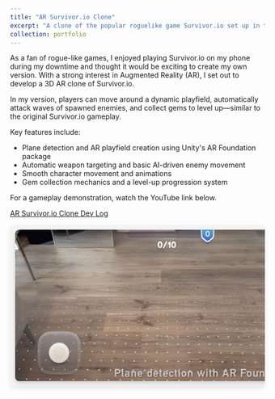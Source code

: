 ```yaml
---
title: "AR Survivor.io Clone"
excerpt: "A clone of the popular roguelike game Survivor.io set up in the AR environment<br/><img src='/images/AR_SURVIVOR_IO_CLONE_SCREENSHOT_1.png' height='300' width='500'>"
collection: portfolio
---
```


As a fan of rogue-like games, I enjoyed playing Survivor.io on my phone during my downtime and thought it would be exciting to create my own version. With a strong interest in Augmented Reality (AR), I set out to develop a 3D AR clone of Survivor.io.

In my version, players can move around a dynamic playfield, automatically attack waves of spawned enemies, and collect gems to level up—similar to the original Survivor.io gameplay.

Key features include:

- Plane detection and AR playfield creation using Unity's AR Foundation package
- Automatic weapon targeting and basic AI-driven enemy movement
- Smooth character movement and animations
- Gem collection mechanics and a level-up progression system

For a gameplay demonstration, watch the YouTube link below.

[AR Survivor.io Clone Dev Log](https://www.youtube.com/watch?v=fI0D3IZSMkc)

<style>
    /* Container for the horizontal scrolling bar */
    .scrolling-gallery {
        display: flex;
        overflow-x: scroll;
        scroll-behavior: smooth;
        padding: 10px;
        background-color: #f4f4f4; /* Optional background color */
        border-radius: 8px;
        box-shadow: 0px 4px 8px rgba(0, 0, 0, 0.1);
        gap: 10px;
    }

    /* Style scrollbar for Webkit browsers */
    .scrolling-gallery::-webkit-scrollbar {
        height: 8px;
    }

    /* Customize scrollbar thumb */
    .scrolling-gallery::-webkit-scrollbar-thumb {
        background-color: #e0e0e0; /* Lighter shade to blend in */
        border-radius: 4px;
        border: 1px solid #f0f0f0;;
    }

    /* Customize scrollbar track */
    .scrolling-gallery::-webkit-scrollbar-track {
        background-color: #f4f4f4;
    }

    /* Each image container */
    .image-container {
        flex: 0 0 auto;
        width: 600px; 
        height: 300px; /* Adjust width as needed */
        overflow: hidden;
        text-align: center;
        border-radius: 8px;
        box-shadow: 0px 4px 8px rgba(0, 0, 0, 0.15);
    }

    /* Image styling */
    .image-container img {
        width: 100%;
        height: 100%; /* Adjust height as needed */
        object-fit: cover;
        transition: transform 0.3s ease-in-out;
        border-radius: 8px 8px 0 0;
    }

    /* Scale image on hover */
    .image-container:hover img {
        transform: scale(1.1);
    }

    /* Caption styling */
    .caption {
        font-size: 14px;
        color: #333;
        background-color: #fff;
        font-weight: 500;
        padding: 4px 0;
    }
</style>

<div class="scrolling-gallery">
    <!-- Replace the src with actual image URLs -->
    <div class="image-container">
        <img src="/images/ARSI_1.jpeg">
    </div>
    <div class="image-container">
        <img src="/images/ARSI_2.jpeg">
    </div>
    <div class="image-container">
        <img src="/images/ARSI_3.jpeg">
    </div>
    <div class="image-container">
        <img src="/images/ARSI_4.jpeg">
    </div>
</div>



